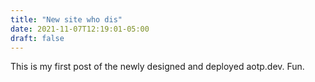 ```yaml
---
title: "New site who dis"
date: 2021-11-07T12:19:01-05:00
draft: false
---
```


This is my first post of the newly designed and deployed aotp.dev. Fun. 
